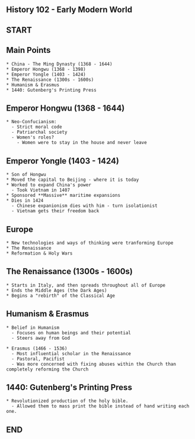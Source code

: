 ## History 102 - Early Modern World

## START

## Main Points

    * China - The Ming Dynasty (1368 - 1644)
    * Emperor Hongwu (1368 - 1398)
    * Emperor Yongle (1403 - 1424)
    * The Renaissance (1300s - 1600s)
    * Humanism & Erasmus
    * 1440: Gutenberg's Printing Press

## Emperor Hongwu (1368 - 1644)

    * Neo-Confucianism:
      - Strict moral code
      - Patriarchal society
      - Women's roles?
        - Women were to stay in the house and never leave

## Emperor Yongle (1403 - 1424)

    * Son of Hongwu
    * Moved the capital to Beijing - where it is today
    * Worked to expand China's power
      - Took Vietnam in 1407
    * Sponsored **Massive** maritime expansions
    * Dies in 1424
      - Chinese expanionism dies with him - turn isolationist
      - Vietnam gets their freedom back

## Europe
   
    * New technologies and ways of thinking were tranforming Europe
    * The Renaissance
    * Reformation & Holy Wars

## The Renaissance (1300s - 1600s)

    * Starts in Italy, and then spreads throughout all of Europe
    * Ends the Middle Ages (the Dark Ages)
    * Begins a "rebirth" of the Classical Age

## Humanism & Erasmus
    
    * Belief in Humanism
      - Focuses on human beings and their potential
      - Steers away from God
    
    * Erasmus (1466 - 1536)
      - Most influential scholar in the Renaissance
      - Pastoral, Pacifist
      - Was more concerned with fixing abuses within the Church than completely reforming the Church

## 1440: Gutenberg's Printing Press

    * Revolutionized production of the holy bible.
      - Allowed them to mass print the bible instead of hand writing each one.

## END
